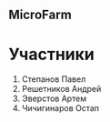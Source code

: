 ## MicroFarm

# Участники 
1) Степанов Павел
2) Решетников Андрей
3) Эверстов Артем
4) Чичигинаров Остап
